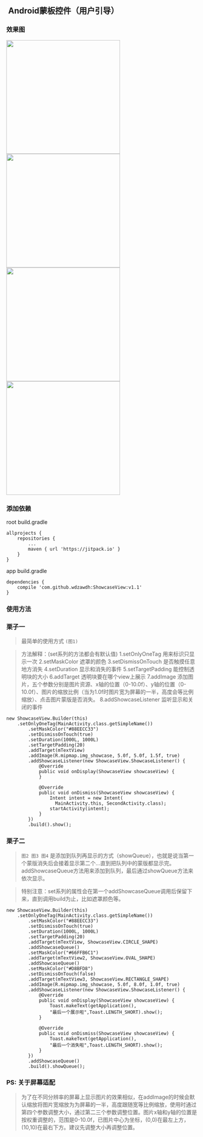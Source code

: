 ##  **Android蒙板控件（用户引导）**

### **效果图**
<img src="http://otjav6lvw.bkt.clouddn.com/17-7-29/92985778.jpg" width="300"/>
<img src="http://otjav6lvw.bkt.clouddn.com/17-7-29/66349083.jpg" width="300"/>
<img src="http://otjav6lvw.bkt.clouddn.com/17-7-29/75740996.jpg" width="300"/>
<img src="http://otjav6lvw.bkt.clouddn.com/17-7-29/3381654.jpg" width="300"/>

### **添加依赖**
root build.gradle
```
allprojects {
    repositories {
        ...
        maven { url 'https://jitpack.io' }
    }
}
```
app build.gradle
```
dependencies {
    compile 'com.github.wdzawdh:ShowcaseView:v1.1'
}
```

### **使用方法**
### **栗子一**
> 最简单的使用方式 `(图1)`  </br> 

>方法解释：(set系列的方法都会有默认值)
1.setOnlyOneTag 用来标识只显示一次
2.setMaskColor  遮罩的颜色
3.setDismissOnTouch 是否触摸任意地方消失
4.setDuration 显示和消失的事件
5.setTargetPadding 能控制透明块的大小
6.addTarget 透明块要在哪个view上展示
7.addImage  添加图片，五个参数分别是图片资源、x轴的位置（0-10.0f）、y轴的位置（0-10.0f）、图片的缩放比例（当为1.0f时图片宽为屏幕的一半，高度会等比例缩放）、点击图片蒙版是否消失。
8.addShowcaseListener 监听显示和关闭的事件
```
new ShowcaseView.Builder(this)
	.setOnlyOneTag(MainActivity.class.getSimpleName())
        .setMaskColor("#88EECC33")
        .setDismissOnTouch(true)
        .setDuration(1000L, 1000L)
        .setTargetPadding(20)
        .addTarget(mTextView)
        .addImage(R.mipmap.img_showcase, 5.0f, 5.0f, 1.5f, true)
        .addShowcaseListener(new ShowcaseView.ShowcaseListener() {
            @Override
            public void onDisplay(ShowcaseView showcaseView) {
            }

            @Override
            public void onDismiss(ShowcaseView showcaseView) {
                Intent intent = new Intent(
                  MainActivity.this, SecondActivity.class);
                startActivity(intent);
            }
        })
        .build().show();
```
### **栗子二**
>  `图2 图3 图4` 是添加到队列再显示的方式（showQueue），也就是说当第一个蒙版消失后会接着显示第二个...直到把队列中的蒙版都显示完。addShowcaseQueue方法用来添加到队列，最后通过showQueue方法来依次显示。

> 特别注意：set系列的属性会在第一个addShowcaseQueue调用后保留下来，直到调用build为止，比如遮罩颜色等。
```
new ShowcaseView.Builder(this)
	.setOnlyOneTag(MainActivity.class.getSimpleName())
        .setMaskColor("#88EECC33")
        .setDismissOnTouch(true)
        .setDuration(1000L, 1000L)
        .setTargetPadding(20)
        .addTarget(mTextView, ShowcaseView.CIRCLE_SHAPE)
        .addShowcaseQueue()
        .setMaskColor("#66FFB6C1")
        .addTarget(mTextView2, ShowcaseView.OVAL_SHAPE)
        .addShowcaseQueue()
        .setMaskColor("#D8BFD8")
        .setDismissOnTouch(false)
        .addTarget(mTextView3, ShowcaseView.RECTANGLE_SHAPE)
        .addImage(R.mipmap.img_showcase, 5.0f, 8.0f, 1.0f, true)
        .addShowcaseListener(new ShowcaseView.ShowcaseListener() {
            @Override
            public void onDisplay(ShowcaseView showcaseView) {
                Toast.makeText(getApplication(),
                "最后一个展示啦",Toast.LENGTH_SHORT).show();
            }

            @Override
            public void onDismiss(ShowcaseView showcaseView) {
                Toast.makeText(getApplication(),
                "最后一个消失啦",Toast.LENGTH_SHORT).show();
            }
        })
        .addShowcaseQueue()
        .build().showQueue();
```

### **PS: 关于屏幕适配**
 > 为了在不同分辨率的屏幕上显示图片的效果相似，在addImage的时候会默认缩放将图片宽缩放为为屏幕的一半，高度跟随宽等比例缩放，使用时通过第四个参数调整大小，通过第二三个参数调整位置。图片x轴和y轴的位置是按权重调整的，范围是0-10.0f，已图片中心为坐标，(0,0)在最左上方，(10,10)在最右下方。建议先调整大小再调整位置。
